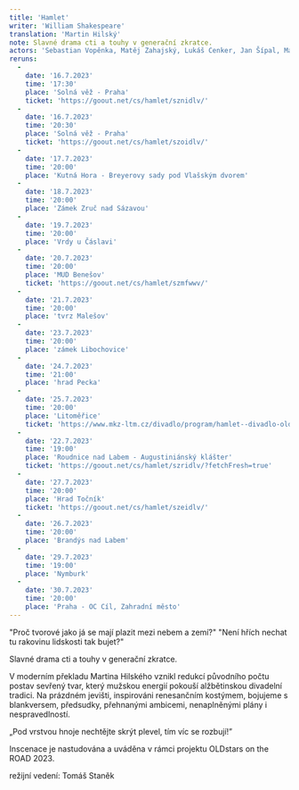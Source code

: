```yaml
---
title: 'Hamlet'
writer: 'William Shakespeare'
translation: 'Martin Hilský'
note: Slavné drama cti a touhy v generační zkratce.
actors: 'Sebastian Vopěnka, Matěj Zahajský, Lukáš Cenker, Jan Šípal, Matouš Košař a Cyril Janeček'
reruns:
  -
    date: '16.7.2023'
    time: '17:30'
    place: 'Solná věž - Praha'
    ticket: 'https://goout.net/cs/hamlet/sznidlv/'
  -  
    date: '16.7.2023'
    time: '20:30'
    place: 'Solná věž - Praha'
    ticket: 'https://goout.net/cs/hamlet/szoidlv/'
  -  
    date: '17.7.2023'
    time: '20:00'
    place: 'Kutná Hora - Breyerovy sady pod Vlašským dvorem'
  -
    date: '18.7.2023'
    time: '20:00'
    place: 'Zámek Zruč nad Sázavou' 
  -
    date: '19.7.2023'
    time: '20:00'
    place: 'Vrdy u Čáslavi'
  -
    date: '20.7.2023'
    time: '20:00'
    place: 'MUD Benešov'
    ticket: 'https://goout.net/cs/hamlet/szmfwwv/'
  -
    date: '21.7.2023'
    time: '20:00'
    place: 'tvrz Malešov'
  -
    date: '23.7.2023'
    time: '20:00'
    place: 'zámek Libochovice'
  -
    date: '24.7.2023'
    time: '21:00'
    place: 'hrad Pecka'  
  -
    date: '25.7.2023'
    time: '20:00'
    place: 'Litoměřice'
    ticket: 'https://www.mkz-ltm.cz/divadlo/program/hamlet--divadlo-oldstars-5425.html?rez=17842'
  -
    date: '22.7.2023'
    time: '19:00'
    place: 'Roudnice nad Labem - Augustiniánský klášter'
    ticket: 'https://goout.net/cs/hamlet/szridlv/?fetchFresh=true'
  -  
    date: '27.7.2023'
    time: '20:00'
    place: 'Hrad Točník'
    ticket: 'https://goout.net/cs/hamlet/szeidlv/'
  -
    date: '26.7.2023'
    time: '20:00'
    place: 'Brandýs nad Labem'
  -
    date: '29.7.2023'
    time: '19:00'
    place: 'Nymburk'    
  -
    date: '30.7.2023'
    time: '20:00'
    place: 'Praha - OC Cíl, Zahradní město'
---
```

"Proč tvorové jako já se mají plazit mezi nebem a zemí?"
"Není hřích nechat tu rakovinu lidskosti tak bujet?"

Slavné drama cti a touhy v generační zkratce. 


V moderním překladu Martina Hilského vznikl redukcí původního počtu postav sevřený tvar, který mužskou energií pokouší alžbětinskou divadelní tradici. Na prázdném jevišti, inspirováni renesančním kostýmem, bojujeme s blankversem, předsudky, přehnanými ambicemi, nenaplněnými plány i nespravedlností.

„Pod vrstvou hnoje nechtějte skrýt plevel, tím víc se rozbují!”


Inscenace je nastudována a uváděna v rámci projektu OLDstars on the ROAD 2023.

režijní vedení: Tomáš Staněk
